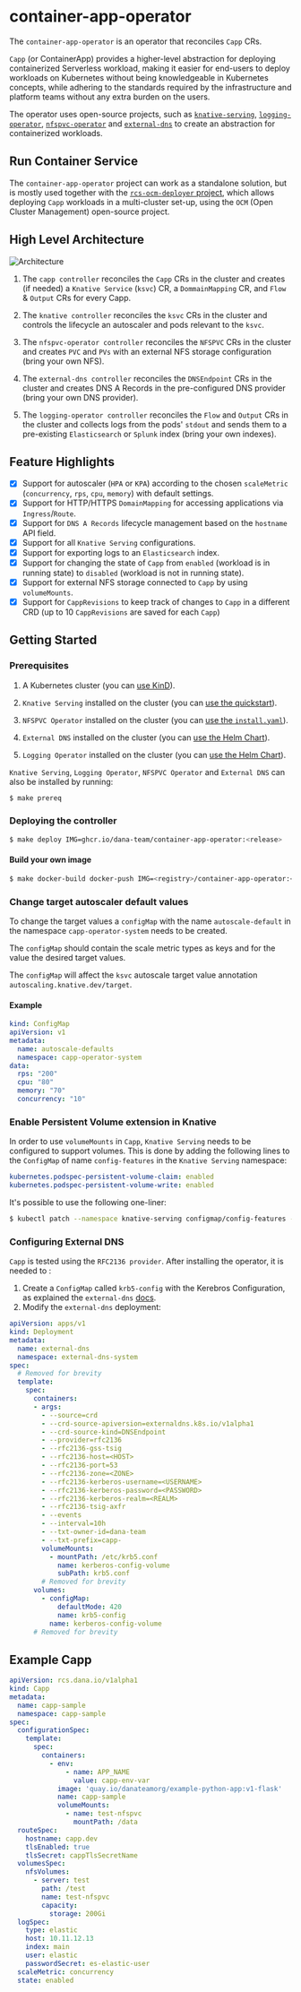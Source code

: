 # container-app-operator

The `container-app-operator` is an operator that reconciles `Capp` CRs.

`Capp` (or ContainerApp) provides a higher-level abstraction for deploying containerized Serverless workload, making it easier for end-users to deploy workloads on Kubernetes without being knowledgeable in Kubernetes concepts, while adhering to the standards required by the infrastructure and platform teams without any extra burden on the users.

The operator uses open-source projects, such as [`knative-serving`](https://github.com/knative/serving), [`logging-operator`](https://github.com/kube-logging/logging-operator), [`nfspvc-operator`](https://github.com/dana-team/nfspvc-operator) and [`external-dns`](https://github.com/kubernetes-sigs/external-dns) to create an abstraction for containerized workloads.

## Run Container Service

The `container-app-operator` project can work as a standalone solution, but is mostly used together with the [`rcs-ocm-deployer` project](https://github.com/dana-team/rcs-ocm-deployer), which allows deploying `Capp` workloads in a multi-cluster set-up, using the `OCM` (Open Cluster Management) open-source project.

## High Level Architecture

![Architecture](images/capp-architecture.svg)

1. The `capp controller` reconciles the `Capp` CRs in the cluster and creates (if needed) a `Knative Service` (`ksvc`) CR, a `DommainMapping` CR, and `Flow` & `Output` CRs for every Capp.

2. The `knative controller` reconciles the `ksvc` CRs in the cluster and controls the lifecycle an autoscaler and pods relevant to the `ksvc`.

3. The `nfspvc-operator controller` reconciles the `NFSPVC` CRs in the cluster and creates `PVC` and `PVs` with an external NFS storage configuration (bring your own NFS).

4. The `external-dns controller` reconciles the `DNSEndpoint` CRs in the cluster and creates DNS A Records in the pre-configured DNS provider (bring your own DNS provider).

5. The `logging-operator controller` reconciles the `Flow` and `Output` CRs in the cluster and collects logs from the pods' `stdout` and sends them to a pre-existing `Elasticsearch` or `Splunk` index (bring your own indexes).


## Feature Highlights

- [x] Support for autoscaler (`HPA` or `KPA`) according to the chosen `scaleMetric` (`concurrency`, `rps`, `cpu`, `memory`) with default settings.
- [x] Support for HTTP/HTTPS `DomainMapping` for accessing applications via `Ingress`/`Route`.
- [x] Support for `DNS A Records` lifecycle management based on the `hostname` API field.
- [x] Support for all `Knative Serving` configurations.
- [x] Support for exporting logs to an `Elasticsearch` index.
- [x] Support for changing the state of `Capp` from `enabled` (workload is in running state) to `disabled` (workload is not in running state).
- [x] Support for external NFS storage connected to `Capp` by using `volumeMounts`.
- [x] Support for `CappRevisions` to keep track of changes to `Capp` in a different CRD (up to 10 `CappRevisions` are saved for each `Capp`)

## Getting Started

### Prerequisites

1. A Kubernetes cluster (you can [use KinD](https://kind.sigs.k8s.io/docs/user/quick-start/)).

2. `Knative Serving` installed on the cluster (you can [use the quickstart](https://knative.dev/docs/getting-started/quickstart-install/)).

3. `NFSPVC Operator` installed on the cluster (you can [use the `install.yaml`](https://github.com/dana-team/nfspvc-operator/releases)).

4. `External DNS` installed on the cluster (you can [use the Helm Chart](https://artifacthub.io/packages/helm/external-dns/external-dns)).

5. `Logging Operator` installed on the cluster (you can [use the Helm Chart](https://kube-logging.dev/docs/install/#deploy-logging-operator-with-helm)).

`Knative Serving`, `Logging Operator`, `NFSPVC Operator` and `External DNS` can also be installed by running:

```bash
$ make prereq
```

### Deploying the controller

```bash
$ make deploy IMG=ghcr.io/dana-team/container-app-operator:<release>
```

#### Build your own image

```bash
$ make docker-build docker-push IMG=<registry>/container-app-operator:<tag>
```

### Change target autoscaler default values

To change the target values a `configMap` with the name `autoscale-default` in the namespace `capp-operator-system` needs to be created.

The `configMap` should contain the scale metric types as keys and for the value the desired target values.

The `configMap` will affect the `ksvc` autoscale target value annotation `autoscaling.knative.dev/target`.

#### Example

```yaml
kind: ConfigMap
apiVersion: v1
metadata:
  name: autoscale-defaults
  namespace: capp-operator-system
data:
  rps: "200"
  cpu: "80"
  memory: "70"
  concurrency: "10"
```

### Enable Persistent Volume extension in Knative

In order to use `volumeMounts` in `Capp`, `Knative Serving` needs to be configured to support volumes. This is done by adding the following lines to the `ConfigMap` of name `config-features` in the `Knative Serving` namespace:

```yaml
kubernetes.podspec-persistent-volume-claim: enabled
kubernetes.podspec-persistent-volume-write: enabled
```

It's possible to use the following one-liner:

```bash
$ kubectl patch --namespace knative-serving configmap/config-features --type merge --patch '{"data":{"kubernetes.podspec-persistent-volume-claim": "enabled", "kubernetes.podspec-persistent-volume-write": "enabled"}}'
```

### Configuring External DNS

`Capp` is tested using the `RFC2136 provider`. After installing the operator, it is needed to :

1. Create a `ConfigMap` called `krb5-config` with the Kerebros Configuration, as explained the `external-dns` [docs](https://github.com/kubernetes-sigs/external-dns/blob/master/docs/tutorials/rfc2136.md#kerberos-configuration).
2. Modify the `external-dns` deployment:

```yaml
apiVersion: apps/v1
kind: Deployment
metadata:
  name: external-dns
  namespace: external-dns-system
spec:
  # Removed for brevity
  template:
    spec:
      containers:
      - args:
        - --source=crd
        - --crd-source-apiversion=externaldns.k8s.io/v1alpha1
        - --crd-source-kind=DNSEndpoint
        - --provider=rfc2136
        - --rfc2136-gss-tsig
        - --rfc2136-host=<HOST>
        - --rfc2136-port=53
        - --rfc2136-zone=<ZONE>
        - --rfc2136-kerberos-username=<USERNAME>
        - --rfc2136-kerberos-password=<PASSWORD>
        - --rfc2136-kerberos-realm=<REALM>
        - --rfc2136-tsig-axfr
        - --events
        - --interval=10h
        - --txt-owner-id=dana-team
        - --txt-prefix=capp-
        volumeMounts:
          - mountPath: /etc/krb5.conf
            name: kerberos-config-volume
            subPath: krb5.conf
        # Removed for brevity
      volumes:
        - configMap:
            defaultMode: 420
            name: krb5-config
          name: kerberos-config-volume
      # Removed for brevity
```

## Example Capp

```yaml
apiVersion: rcs.dana.io/v1alpha1
kind: Capp
metadata:
  name: capp-sample
  namespace: capp-sample
spec:
  configurationSpec:
    template:
      spec:
        containers:
          - env:
              - name: APP_NAME
                value: capp-env-var
            image: 'quay.io/danateamorg/example-python-app:v1-flask'
            name: capp-sample
            volumeMounts:
              - name: test-nfspvc
                mountPath: /data
  routeSpec:
    hostname: capp.dev
    tlsEnabled: true
    tlsSecret: cappTlsSecretName
  volumesSpec:
    nfsVolumes:
      - server: test
        path: /test
        name: test-nfspvc
        capacity:
          storage: 200Gi
  logSpec:
    type: elastic
    host: 10.11.12.13
    index: main
    user: elastic
    passwordSecret: es-elastic-user
  scaleMetric: concurrency
  state: enabled
```
